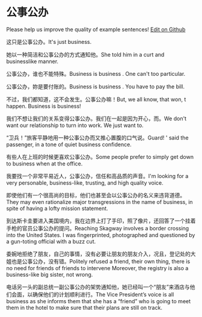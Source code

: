 # 公事公办

Please help us improve the quality of example sentences! [Edit on Github](https://github.com/jiyushe/jiyu-example-sentence-source/blob/main/chinese/gongshigongban.md)

<p><span class="chinese">这只是公事公办。</span><span class="english">It's just business.</span></p>

<p><span class="chinese">她以一种简洁和公事公办的方式通知他。</span><span class="english">She told him in a curt and businesslike manner.</span></p>

<p><span class="chinese">公事公办，谁也不能特殊。</span><span class="english">Business is business . One can't too particular.</span></p>

<p><span class="chinese">公事公办，妳是要付账的。</span><span class="english">Business is business . You have to pay the bill.</span></p>

<p><span class="chinese">不过，我们都知道，这不会发生。公事公办嘛！</span><span class="english">But, we all know, that won, t happen. Business is business!</span></p>

<p><span class="chinese">我们不想让我们的关系变得公事公办。我们在一起是因为开心，而。</span><span class="english">We don't want our relationship to turn into work. We just want to.</span></p>

<p><span class="chinese">“卫兵！”旅客平静地用一种公事公办而又推心置腹的口气说。</span><span class="english">Guard! ' said the passenger, in a tone of quiet business confidence.</span></p>

<p><span class="chinese">有些人在上班的时候更喜欢公事公办。</span><span class="english">Some people prefer to simply get down to business when at the office.</span></p>

<p><span class="chinese">我要找一个非常平易近人，公事公办，信任和高品质的声音。</span><span class="english">I'm looking for a very personable, business-like, trusting, and high quality voice.</span></p>

<p><span class="chinese">即使他们有一个很高尚的目标，他们也甚至会以公事公办的名义来违背道德。</span><span class="english">They may even rationalize major transgressions in the name of business, in spite of having a lofty mission statement.</span></p>

<p><span class="chinese">到达斯卡圭要进入美国境内，我在边界上打了手印，照了像片，还回答了一个挂着手枪的官员公事公办的提问。</span><span class="english">Reaching Skagway involves a border crossing into the United States. I was fingerprinted, photographed and questioned by a gun-toting official with a buzz cut.</span></p>

<p><span class="chinese">委婉地拒绝了朋友，自己的事情，没有必要让朋友的朋友介入，况且，登记处的大姐也是公事公办，没有错。</span><span class="english">Politely refused a friend, their own thing, there is no need for friends of friends to intervene Moreover, the registry is also a business-like big sister, not wrong.</span></p>

<p><span class="chinese">电话另一头的副总统一副公事公办的架势通知他，她已经叫一个“朋友”来酒店与他们会面，以确保他们的计划顺利进行。</span><span class="english">The Vice President’s voice is all business as she informs them that she has a “friend” who is going to meet them in the hotel to make sure that their plans are still on track.</span></p>

